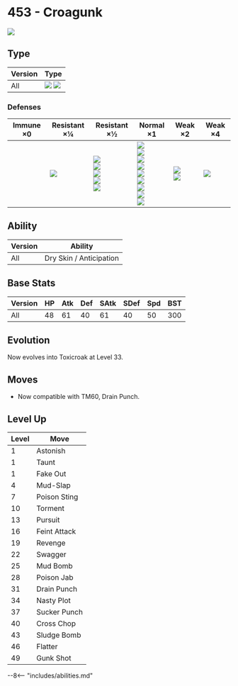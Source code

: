 # 453 - Croagunk
![][453]

## Type

Version | Type
---     | ---
All     | ![][poison]  ![][fighting]

### Defenses

Immune ×0 | Resistant ×¼ | Resistant ×½                                                             | Normal ×1                                                                                                                        | Weak ×2                        | Weak ×4
---       | ---          | ---                                                                      | ---                                                                                                                              | ---                            | ---
&nbsp;    | ![][bug]<br> | ![][fighting]<br>![][poison]<br>![][rock]<br>![][grass]<br>![][dark]<br> | ![][normal]<br>![][ghost]<br>![][steel]<br>![][fire]<br>![][water]<br>![][electric]<br>![][ice]<br>![][dragon]<br>![][fairy]<br> | ![][flying]<br>![][ground]<br> | ![][psychic]<br>

## Ability

Version | Ability
---     | ---
All     | Dry Skin / Anticipation

## Base Stats

Version | HP  | Atk | Def | SAtk | SDef | Spd | BST
---     | --- | --- | --- | ---  | ---  | --- | ---
All     | 48  | 61  | 40  | 61   | 40   | 50  | 300

## Evolution
Now evolves into Toxicroak at Level 33.

## Moves

 - Now compatible with TM60, Drain Punch.

## Level Up

Level | Move
---   | ---
1     | Astonish
1     | Taunt
1     | Fake Out
4     | Mud-Slap
7     | Poison Sting
10    | Torment
13    | Pursuit
16    | Feint Attack
19    | Revenge
22    | Swagger
25    | Mud Bomb
28    | Poison Jab
31    | Drain Punch
34    | Nasty Plot
37    | Sucker Punch
40    | Cross Chop
43    | Sludge Bomb
46    | Flatter
49    | Gunk Shot


--8<-- "includes/abilities.md"

[453]: ../img/pokemon/453.png
[normal]: ../img/types/normal.png
[fire]: ../img/types/fire.png
[fighting]: ../img/types/fighting.png
[water]: ../img/types/water.png
[flying]: ../img/types/flying.png
[grass]: ../img/types/grass.png
[poison]: ../img/types/poison.png
[electric]: ../img/types/electric.png
[ground]: ../img/types/ground.png
[psychic]: ../img/types/psychic.png
[rock]: ../img/types/rock.png
[ice]: ../img/types/ice.png
[bug]: ../img/types/bug.png
[dragon]: ../img/types/dragon.png
[ghost]: ../img/types/ghost.png
[dark]: ../img/types/dark.png
[steel]: ../img/types/steel.png
[fairy]: ../img/types/fairy.png
